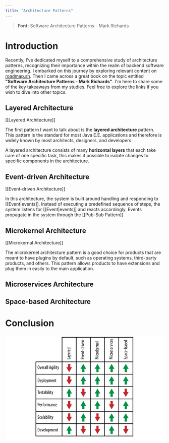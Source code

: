 ```yaml
---
title: "Architecture Patterns"
---
```


> **Font:** Software Architecture Patterns - Mark Richards

# Introduction

Recently, I've dedicated myself to a comprehensive study of architecture patterns, recognizing their importance within the realm of backend software engineering. I embarked on this journey by exploring relevant content on [roadmap.sh](https://roadmap.sh/backend). Then I came across a great book on the topic entitled **"Software Architecture Patterns - Mark Richards"**. I'm here to share some of the key takeaways from my studies. Feel free to explore the links if you wish to dive into other topics.

## Layered Architecture

[[Layered Architecture]]

The first pattern I want to talk about is the **layered architecture** pattern. This pattern is the standard for most Java E.E. applications and therefore is widely known by most architects, designers, and developers.

A layered architecture consists of many **horizontal layers** that each take care of one specific task, this makes it possible to isolate changes to specific components in the architecture.

## Event-driven Architecture

[[Event-driven Architecture]]

In this architecture, the system is built around handling and responding to [[Event|events]]. Instead of executing a predefined sequence of steps, the system listens for [[Event|events]] and reacts accordingly. Events propagate in the system through the [[Pub-Sub Pattern]]

## Microkernel Architecture

[[Microkernal Architecture]]

The microkernel architecture pattern is a good choice for products that are meant to have plugins by default, such as operating systems, third-party products, and others. This pattern allows products to have extensions and plug them in easily to the main application.

## Microservices Architecture

## Space-based Architecture

# Conclusion

![pattern_analysis](notes/images/pattern_analysis.png)
